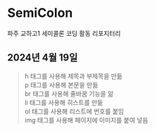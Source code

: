# SemiColon
파주 교하고1 세미콜론 코딩 활동 리포지터리

## 2024년 4월 19일 <br>
> h 태그를 사용해 제목과 부제목을 만듦 <br>
> p 태그를 사용해 본문을 만듦 <br>
> br 태그를 사용해 줄바꿈 기능을 앎 <br>
> li 태그를 사용해 히스트를 만듦 <br>
> ol 태그를 사용해 리스트에 번호를 붙임 <br>
> img 태그를 사용해 페이지에 이미지를 붙여 넣음 <br>